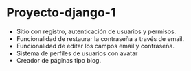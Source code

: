 # Proyecto-django-1
* Sitio con registro, autenticación de usuarios y permisos.
* Funcionalidad de restaurar la contraseña a través de email.
* Funcionalidad de editar los campos email y contraseña.
* Sistema de perfiles de usuarios con avatar
* Creador de páginas tipo blog.

